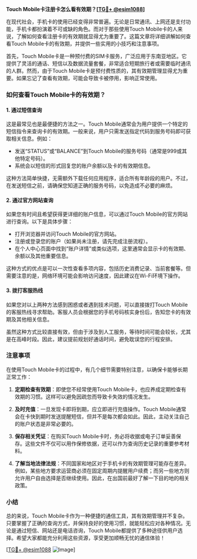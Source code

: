 **Touch Mobile卡注册卡怎么看有效期？[[TG💪+ @esim1088](https://t.me/s/esim1088)]**

在现代社会，手机卡的使用已经变得非常普遍。无论是日常通讯、上网还是支付功能，手机卡都扮演着不可或缺的角色。而对于那些使用Touch Mobile卡的人来说，了解如何查看注册卡的有效期就显得尤为重要了。这篇文章将详细讲解如何查看Touch Mobile卡的有效期，并提供一些实用的小技巧和注意事项。

首先，Touch Mobile卡是一种预付费的SIM卡服务，广泛应用于东南亚地区。它提供了灵活的通话、短信以及数据流量套餐，非常适合短期旅行者或需要临时通讯的人群。然而，由于Touch Mobile卡是预付费性质的，其有效期管理显得尤为重要。如果忘记了查看有效期，可能会导致卡被停用，影响正常使用。

### 如何查看Touch Mobile卡的有效期？

#### 1. **通过短信查询**
这是最常见也是最便捷的方法之一。Touch Mobile通常会为用户提供一个特定的短信指令来查询卡的有效期。一般来说，用户只需发送指定代码到服务号码即可获取相关信息。例如：

- 发送“STATUS”或“BALANCE”到Touch Mobile的服务号码（通常是999或其他特定号码）。
- 系统会以短信的形式回复您的账户余额以及卡的有效期信息。

这种方法简单快捷，无需额外下载任何应用程序，适合所有年龄段的用户。不过，在发送短信之前，请确保您知道正确的服务号码，以免造成不必要的麻烦。

#### 2. **通过官方网站查询**
如果您有时间且希望获得更详细的账户信息，可以通过Touch Mobile的官方网站进行查询。以下是具体步骤：
- 打开浏览器并访问Touch Mobile的官方网站。
- 注册或登录您的账户（如果尚未注册，请先完成注册流程）。
- 在个人中心页面中找到“账户详情”或类似选项，这里通常会显示卡的有效期、余额以及其他重要信息。

这种方式的优点是可以一次性查看多项内容，包括历史消费记录、当前套餐等。但需要注意的是，网络环境可能会影响访问速度，因此建议在Wi-Fi环境下操作。

#### 3. **拨打客服热线**
如果您对以上两种方法感到困惑或者遇到技术问题，可以直接拨打Touch Mobile的客服热线寻求帮助。客服人员会根据您的手机号码核实身份后，告知您卡的有效期及其他相关信息。

虽然这种方式比较直接有效，但由于涉及到人工服务，等待时间可能会较长，尤其是在高峰时段。因此，建议提前规划好通话时间，避免耽误您的行程安排。

### 注意事项

在使用Touch Mobile卡的过程中，有几个细节需要特别注意，以确保卡能够长期正常工作：

1. **定期检查有效期**：即使您不经常使用Touch Mobile卡，也应养成定期检查有效期的习惯。这样可以避免因疏忽而导致卡失效的情况发生。
   
2. **及时充值**：一旦发现卡即将到期，应立即进行充值操作。Touch Mobile通常会在卡快到期时发送提醒短信，但并不是每次都会如此。因此，主动关注自己的账户状态是非常必要的。

3. **保存相关凭证**：在购买Touch Mobile卡时，务必将收据或电子订单妥善保存。这些文件不仅可以用作保修依据，还可以作为查询历史记录的重要参考材料。

4. **了解当地法律法规**：不同国家和地区对于手机卡的有效期管理可能存在差异。例如，某些地方要求运营商必须在固定周期内提醒用户续费；而另一些地方则允许用户自由选择是否继续使用。因此，在出国前最好了解一下目的地的相关政策。

### 小结

总的来说，Touch Mobile卡作为一种便捷的通信工具，其有效期管理并不复杂。只要掌握了正确的查询方式，并保持良好的使用习惯，就能轻松应对各种情况。无论是通过短信、网站还是电话咨询，Touch Mobile都提供了多种途径供用户选择。希望大家都能充分利用这些资源，享受更加顺畅无忧的通信体验！

[[TG💪+ @esim1088](https://t.me/s/esim1088) ![Image](https://i.postimg.cc/4NQfJmqS/Snipaste-2025-05-13-00-14-12.png)]